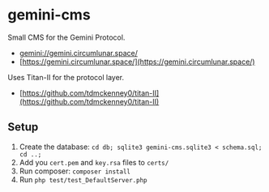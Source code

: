 # gemini-cms

Small CMS for the Gemini Protocol. 

 - [gemini://gemini.circumlunar.space/](gemini://gemini.circumlunar.space/)
 - [https://gemini.circumlunar.space/](https://gemini.circumlunar.space/)

Uses Titan-II for the protocol layer. 

 - [https://github.com/tdmckenney0/titan-II](https://github.com/tdmckenney0/titan-II)

## Setup

 1. Create the database: `cd db; sqlite3 gemini-cms.sqlite3 < schema.sql; cd ..;`
 2. Add you `cert.pem` and `key.rsa` files to `certs/`
 3. Run composer: `composer install`
 4. Run `php test/test_DefaultServer.php`
